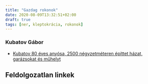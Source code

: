 ```yaml
---
title: "Gazdag rokonok"
date: 2020-08-09T13:32:51+02:00
draft: true
tags: [ner, kleptokrácia, rokonok]
---
```



### Kubatov Gábor

- [Kubatov 80 éves anyósa, 2500 négyzetméteren építtet házat, garázsokat és műhelyt](https://hvg.hu/itthon/20180509_Nem_uzemcsarnok_az_hanem_a_Kubatovrezidencia)

## Feldolgozatlan linkek
